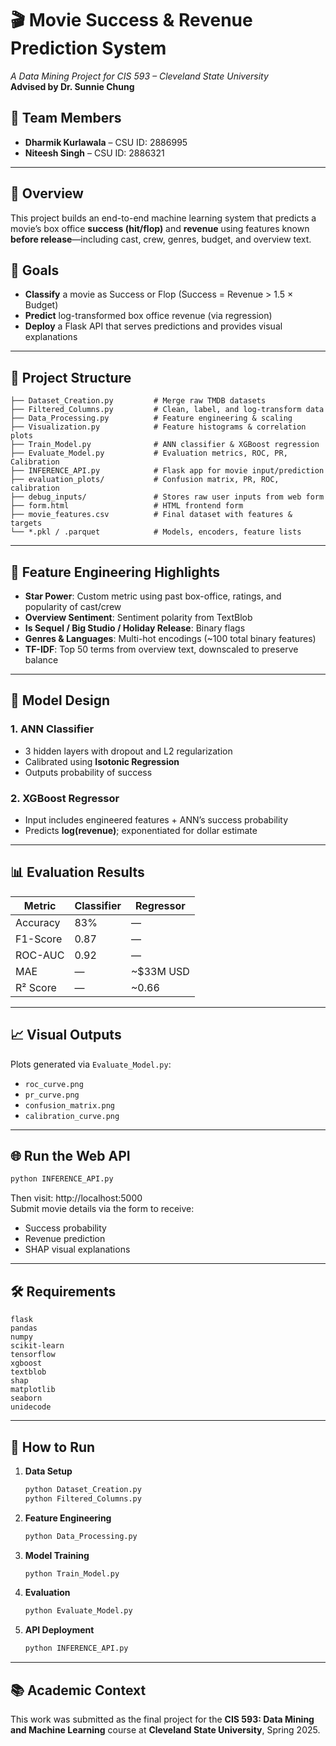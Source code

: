 # 🎬 Movie Success & Revenue Prediction System

*A Data Mining Project for CIS 593 – Cleveland State University*  
**Advised by Dr. Sunnie Chung**

## 👥 Team Members
- **Dharmik Kurlawala** – CSU ID: 2886995
- **Niteesh Singh** – CSU ID: 2886321

---

## 📌 Overview

This project builds an end-to-end machine learning system that predicts a movie’s box office **success (hit/flop)** and **revenue** using features known **before release**—including cast, crew, genres, budget, and overview text.

## 🎯 Goals

- **Classify** a movie as Success or Flop (Success = Revenue > 1.5 × Budget)
- **Predict** log-transformed box office revenue (via regression)
- **Deploy** a Flask API that serves predictions and provides visual explanations

---

## 📂 Project Structure

```
├── Dataset_Creation.py         # Merge raw TMDB datasets
├── Filtered_Columns.py         # Clean, label, and log-transform data
├── Data_Processing.py          # Feature engineering & scaling
├── Visualization.py            # Feature histograms & correlation plots
├── Train_Model.py              # ANN classifier & XGBoost regression
├── Evaluate_Model.py           # Evaluation metrics, ROC, PR, Calibration
├── INFERENCE_API.py            # Flask app for movie input/prediction
├── evaluation_plots/           # Confusion matrix, PR, ROC, calibration
├── debug_inputs/               # Stores raw user inputs from web form
├── form.html                   # HTML frontend form
├── movie_features.csv          # Final dataset with features & targets
└── *.pkl / .parquet            # Models, encoders, feature lists
```

---

## 🧠 Feature Engineering Highlights

- **Star Power**: Custom metric using past box-office, ratings, and popularity of cast/crew
- **Overview Sentiment**: Sentiment polarity from TextBlob
- **Is Sequel / Big Studio / Holiday Release**: Binary flags
- **Genres & Languages**: Multi-hot encodings (~100 total binary features)
- **TF-IDF**: Top 50 terms from overview text, downscaled to preserve balance

---

## 🧪 Model Design

### 1. ANN Classifier
- 3 hidden layers with dropout and L2 regularization
- Calibrated using **Isotonic Regression**
- Outputs probability of success

### 2. XGBoost Regressor
- Input includes engineered features + ANN’s success probability
- Predicts **log(revenue)**; exponentiated for dollar estimate

---

## 📊 Evaluation Results

| Metric        | Classifier  | Regressor      |
|---------------|-------------|----------------|
| Accuracy      | 83%         | —              |
| F1-Score      | 0.87        | —              |
| ROC-AUC       | 0.92        | —              |
| MAE           | —           | ~$33M USD      |
| R² Score      | —           | ~0.66          |

---

## 📈 Visual Outputs

Plots generated via `Evaluate_Model.py`:
- `roc_curve.png`
- `pr_curve.png`
- `confusion_matrix.png`
- `calibration_curve.png`

---

## 🌐 Run the Web API

```bash
python INFERENCE_API.py
```

Then visit: http://localhost:5000  
Submit movie details via the form to receive:
- Success probability
- Revenue prediction
- SHAP visual explanations

---

## 🛠 Requirements

```
flask
pandas
numpy
scikit-learn
tensorflow
xgboost
textblob
shap
matplotlib
seaborn
unidecode
```

---

## 🧪 How to Run

1. **Data Setup**
    ```bash
    python Dataset_Creation.py
    python Filtered_Columns.py
    ```
2. **Feature Engineering**
    ```bash
    python Data_Processing.py
    ```

3. **Model Training**
    ```bash
    python Train_Model.py
    ```

4. **Evaluation**
    ```bash
    python Evaluate_Model.py
    ```

5. **API Deployment**
    ```bash
    python INFERENCE_API.py
    ```

---

## 📚 Academic Context

This work was submitted as the final project for the **CIS 593: Data Mining and Machine Learning** course at **Cleveland State University**, Spring 2025.
